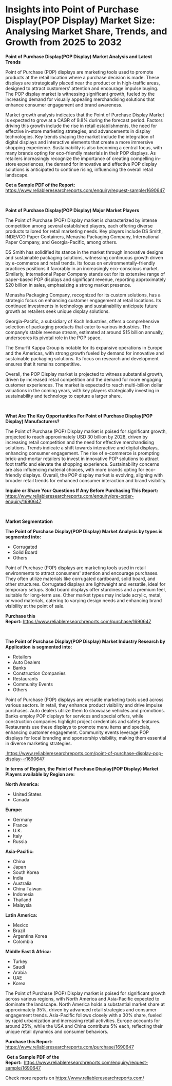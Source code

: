 <p><h1>Insights into Point of Purchase Display(POP Display) Market Size: Analysing Market Share, Trends, and Growth from 2025 to 2032</h1></p><p><strong>Point of Purchase Display(POP Display) Market Analysis and Latest Trends</strong></p>
<p><p>Point of Purchase (POP) displays are marketing tools used to promote products at the retail location where a purchase decision is made. These displays are strategically placed near the product or in high-traffic areas, designed to attract customers' attention and encourage impulse buying. The POP display market is witnessing significant growth, fueled by the increasing demand for visually appealing merchandising solutions that enhance consumer engagement and brand awareness.</p><p>Market growth analysis indicates that the Point of Purchase Display Market is expected to grow at a CAGR of 9.8% during the forecast period. Factors driving this growth include the rise in retail establishments, the need for effective in-store marketing strategies, and advancements in display technologies. Key trends shaping the market include the integration of digital displays and interactive elements that create a more immersive shopping experience. Sustainability is also becoming a central focus, with many brands opting for eco-friendly materials in their POP displays. As retailers increasingly recognize the importance of creating compelling in-store experiences, the demand for innovative and effective POP display solutions is anticipated to continue rising, influencing the overall retail landscape.</p></p>
<p><strong>Get a Sample PDF of the Report:&nbsp;</strong> <a href="https://www.reliableresearchreports.com/enquiry/request-sample/1690647?utm_campaign=2202&utm_medium=2&utm_source=Github&utm_content=ia&utm_term=26032025&utm_id=point-of-purchase-displaypop-display">https://www.reliableresearchreports.com/enquiry/request-sample/1690647</a></p>
<p>&nbsp;</p>
<p><strong>Point of Purchase Display(POP Display) Major Market Players</strong></p>
<p><p>The Point of Purchase (POP) Display market is characterized by intense competition among several established players, each offering diverse products tailored for retail marketing needs. Key players include DS Smith, INDEVCO Paper Containers, Menasha Packaging Company, International Paper Company, and Georgia-Pacific, among others.</p><p>DS Smith has solidified its stance in the market through innovative designs and sustainable packaging solutions, witnessing continuous growth driven by e-commerce and retail trends. Its focus on environmentally-friendly practices positions it favorably in an increasingly eco-conscious market. Similarly, International Paper Company stands out for its extensive range of paper-based POP displays and significant revenue, reporting approximately $20 billion in sales, emphasizing a strong market presence.</p><p>Menasha Packaging Company, recognized for its custom solutions, has a strategic focus on enhancing customer engagement at retail locations. Its continued investments in technology and sustainability anticipate future growth as retailers seek unique display solutions.</p><p>Georgia-Pacific, a subsidiary of Koch Industries, offers a comprehensive selection of packaging products that cater to various industries. The company’s stable revenue stream, estimated at around $15 billion annually, underscores its pivotal role in the POP space.</p><p>The Smurfit Kappa Group is notable for its expansive operations in Europe and the Americas, with strong growth fueled by demand for innovative and sustainable packaging solutions. Its focus on research and development ensures that it remains competitive.</p><p>Overall, the POP Display market is projected to witness substantial growth, driven by increased retail competition and the demand for more engaging customer experiences. The market is expected to reach multi-billion dollar valuations in the coming years, with key players strategically investing in sustainability and technology to capture a larger share.</p></p>
<p>&nbsp;</p>
<p><strong>What Are The Key Opportunities For Point of Purchase Display(POP Display) Manufacturers?</strong></p>
<p><p>The Point of Purchase (POP) Display market is poised for significant growth, projected to reach approximately USD 30 billion by 2028, driven by increasing retail competition and the need for effective merchandising solutions. Trends indicate a shift towards interactive and digital displays, enhancing consumer engagement. The rise of e-commerce is prompting brick-and-mortar retailers to invest in innovative POP solutions to attract foot traffic and elevate the shopping experience. Sustainability concerns are also influencing material choices, with more brands opting for eco-friendly displays. Overall, the POP display market is evolving, aligning with broader retail trends for enhanced consumer interaction and brand visibility.</p></p>
<p><strong>Inquire or Share Your Questions If Any Before Purchasing This Report:</strong> <a href="https://www.reliableresearchreports.com/enquiry/pre-order-enquiry/1690647?utm_campaign=2202&utm_medium=2&utm_source=Github&utm_content=ia&utm_term=26032025&utm_id=point-of-purchase-displaypop-display">https://www.reliableresearchreports.com/enquiry/pre-order-enquiry/1690647</a></p>
<p>&nbsp;</p>
<p><strong>Market Segmentation</strong></p>
<p><strong>The Point of Purchase Display(POP Display) Market Analysis by types is segmented into:</strong></p>
<p><ul><li>Corrugated</li><li>Solid Board</li><li>Others</li></ul></p>
<p><p>Point of Purchase (POP) displays are marketing tools used in retail environments to attract consumers' attention and encourage purchases. They often utilize materials like corrugated cardboard, solid board, and other structures. Corrugated displays are lightweight and versatile, ideal for temporary setups. Solid board displays offer sturdiness and a premium feel, suitable for long-term use. Other market types may include acrylic, metal, or wood materials, catering to varying design needs and enhancing brand visibility at the point of sale.</p></p>
<p><strong>Purchase this Report:&nbsp;</strong><a href="https://www.reliableresearchreports.com/purchase/1690647?utm_campaign=2202&utm_medium=2&utm_source=Github&utm_content=ia&utm_term=26032025&utm_id=point-of-purchase-displaypop-display">https://www.reliableresearchreports.com/purchase/1690647</a></p>
<p>&nbsp;</p>
<p><strong>The Point of Purchase Display(POP Display) Market Industry Research by Application is segmented into:</strong></p>
<p><ul><li>Retailers</li><li>Auto Dealers</li><li>Banks</li><li>Construction Companies</li><li>Restaurants</li><li>Community Events</li><li>Others</li></ul></p>
<p><p>Point of Purchase (POP) displays are versatile marketing tools used across various sectors. In retail, they enhance product visibility and drive impulse purchases. Auto dealers utilize them to showcase vehicles and promotions. Banks employ POP displays for services and special offers, while construction companies highlight project credentials and safety features. Restaurants use these displays to promote menu items and specials, enhancing customer engagement. Community events leverage POP displays for local branding and sponsorship visibility, making them essential in diverse marketing strategies.</p></p>
<p><a href="https://www.reliableresearchreports.com/point-of-purchase-display-pop-display--r1690647?utm_campaign=2202&utm_medium=2&utm_source=Github&utm_content=ia&utm_term=26032025&utm_id=point-of-purchase-displaypop-display">&nbsp;https://www.reliableresearchreports.com/point-of-purchase-display-pop-display--r1690647</a></p>
<p><strong>In terms of Region, the Point of Purchase Display(POP Display) Market Players available by Region are:</strong></p>
<p>
    <p> <strong> North America: </strong>
        <ul>
            <li>United States</li>
            <li>Canada</li>
        </ul>
        </p> 
    <p> <strong> Europe: </strong>
        <ul>
            <li>Germany</li>
            <li>France</li>
            <li>U.K.</li>
            <li>Italy</li>
            <li>Russia</li>
        </ul>
        </p> 
    <p> <strong> Asia-Pacific: </strong>
        <ul>
            <li>China</li>
            <li>Japan</li>
            <li>South Korea</li>
            <li>India</li>
            <li>Australia</li>
            <li>China Taiwan</li>
            <li>Indonesia</li>
            <li>Thailand</li>
            <li>Malaysia</li>
        </ul>
        </p> 
    <p> <strong> Latin America: </strong>
        <ul>
            <li>Mexico</li>
            <li>Brazil</li>
            <li>Argentina Korea</li>
            <li>Colombia</li>
        </ul>
        </p> 
    <p> <strong> Middle East & Africa: </strong>
        <ul>
            <li>Turkey</li>
            <li>Saudi</li>
            <li>Arabia</li>
            <li>UAE</li>
            <li>Korea</li>
        </ul>
    </p>
    </p>
<p><p>The Point of Purchase (POP) Display market is poised for significant growth across various regions, with North America and Asia-Pacific expected to dominate the landscape. North America holds a substantial market share at approximately 35%, driven by advanced retail strategies and consumer engagement trends. Asia-Pacific follows closely with a 30% share, fueled by rapid urbanization and increasing retail activities. Europe accounts for around 25%, while the USA and China contribute 5% each, reflecting their unique retail dynamics and consumer behaviors.</p></p>
<p><strong>Purchase this Report: </strong><a href="https://www.reliableresearchreports.com/purchase/1690647?utm_campaign=2202&utm_medium=2&utm_source=Github&utm_content=ia&utm_term=26032025&utm_id=point-of-purchase-displaypop-display">https://www.reliableresearchreports.com/purchase/1690647</a></p>
<p>&nbsp;<strong>Get a Sample PDF of the Report:&nbsp;&nbsp;</strong><a href="https://www.reliableresearchreports.com/enquiry/request-sample/1690647?utm_campaign=2202&utm_medium=2&utm_source=Github&utm_content=ia&utm_term=26032025&utm_id=point-of-purchase-displaypop-display">https://www.reliableresearchreports.com/enquiry/request-sample/1690647</a></p>
<p><strong></strong></p>
<p>Check more reports on <a href="https://www.reliableresearchreports.com/?utm_campaign=2202&utm_medium=2&utm_source=Github&utm_content=ia&utm_term=26032025&utm_id=point-of-purchase-displaypop-display">https://www.reliableresearchreports.com/</a></p>